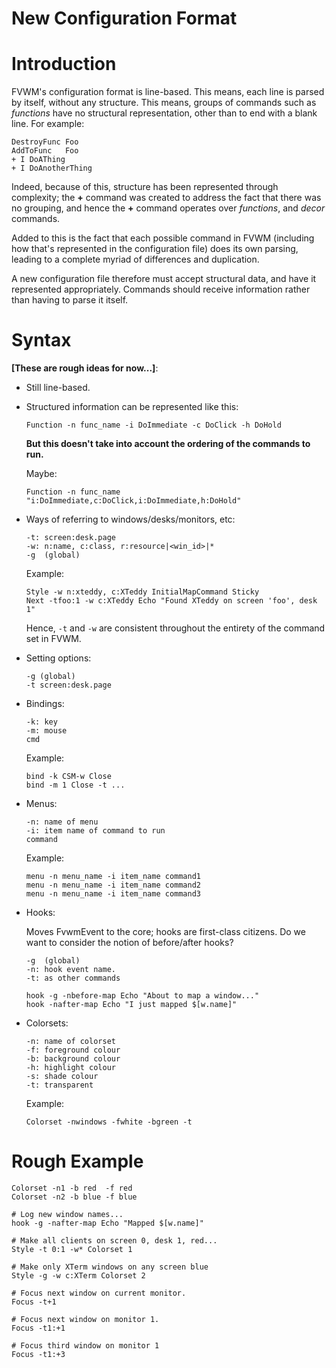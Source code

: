 New Configuration Format
========================

Introduction
============

FVWM's configuration format is line-based.  This means, each line is parsed by
itself, without any structure.  This means, groups of commands such as
*functions* have no structural representation, other than to end with a blank
line.  For example:

```
DestroyFunc Foo
AddToFunc   Foo
+ I DoAThing
+ I DoAnotherThing

```

Indeed, because of this, structure has been represented through complexity;
the **+** command was created to address the fact that there was no grouping,
and hence the **+** command operates over *functions*, and *decor* commands.

Added to this is the fact that each possible command in FVWM (including how
that's represented in the configuration file) does its own parsing, leading to
a complete myriad of differences and duplication.

A new configuration file therefore must accept structural data, and have it
represented appropriately.  Commands should receive information rather than
having to parse it itself.

Syntax
======

**[These are rough ideas for now...]**:

* Still line-based.
* Structured information can be represented like this:

  ```
  Function -n func_name -i DoImmediate -c DoClick -h DoHold
  ```

  **But this doesn't take into account the ordering of the commands to run.**

  Maybe:

  ```
  Function -n func_name "i:DoImmediate,c:DoClick,i:DoImmediate,h:DoHold"
  ```

* Ways of referring to windows/desks/monitors, etc:

  ```
  -t: screen:desk.page
  -w: n:name, c:class, r:resource|<win_id>|*
  -g  (global)
  ```

  Example:

  ```
  Style -w n:xteddy, c:XTeddy InitialMapCommand Sticky
  Next -tfoo:1 -w c:XTeddy Echo "Found XTeddy on screen 'foo', desk 1"
  ```

  Hence, `-t` and `-w` are consistent throughout the entirety of the command
  set in FVWM.

* Setting options:

  ```
  -g (global)
  -t screen:desk.page
  ```

* Bindings:

  ```
  -k: key
  -m: mouse
  cmd
  ```

  Example:

  ```
  bind -k CSM-w Close
  bind -m 1 Close -t ...
  ```

* Menus:
 
  ```
  -n: name of menu
  -i: item name of command to run
  command
  ```

  Example:


  ```
  menu -n menu_name -i item_name command1
  menu -n menu_name -i item_name command2
  menu -n menu_name -i item_name command3
  ```

* Hooks:

  Moves FvwmEvent to the core; hooks are first-class citizens.
  Do we want to consider the notion of before/after hooks?

  ```
  -g  (global)
  -n: hook event name.
  -t: as other commands
  ```

  ```
  hook -g -nbefore-map Echo "About to map a window..."
  hook -nafter-map Echo "I just mapped $[w.name]"
  ```

* Colorsets:

  ```
  -n: name of colorset
  -f: foreground colour
  -b: background colour
  -h: highlight colour
  -s: shade colour
  -t: transparent
  ```

  Example:

  ```
  Colorset -nwindows -fwhite -bgreen -t
  ```

Rough Example
=============

```
Colorset -n1 -b red  -f red
Colorset -n2 -b blue -f blue

# Log new window names...
hook -g -nafter-map Echo "Mapped $[w.name]"

# Make all clients on screen 0, desk 1, red...
Style -t 0:1 -w* Colorset 1

# Make only XTerm windows on any screen blue
Style -g -w c:XTerm Colorset 2

# Focus next window on current monitor.
Focus -t+1

# Focus next window on monitor 1.
Focus -t1:+1

# Focus third window on monitor 1
Focus -t1:+3
```

